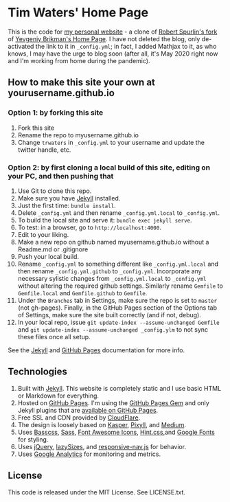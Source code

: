 # Tim Waters' Home Page

This is the code for [my personal website](https://trwaters.github.io) - a clone of [Robert Spurlin's fork](https://github.com/robertspurlin/robertspurlin.github.io) of [Yevgeniy Brikman's Home Page](https://www.ybrikman.com).  I have not deleted the blog, only de-activated the link to it in `_config.yml`; in fact, I added Mathjax to it, as who knows, I may have the urge to blog soon (after all, it's May 2020 right now and I'm working from home during the pandemic). 

## How to make this site your own at yourusername.github.io 

### Option 1: by forking this site 

1. Fork this site
1. Rename the repo to myusername.github.io
1. Change `trwaters` in `_config.yml` to your username and update the twitter handle, etc.

### Option 2: by first cloning a local build of this site, editing on your PC, and then pushing that

1. Use Git to clone this repo.
1. Make sure you have [Jekyll](http://jekyllrb.com/docs/installation/) installed.
1. Just the first time: `bundle install`.
1. Delete `_config.yml` and then rename `_config.yml.local` to `_config.yml`.  
1. To build the local site and serve it: `bundle exec jekyll serve`.
1. To test: in a browser, go to `http://localhost:4000`.
1. Edit to your liking.
1. Make a new repo on github named myusername.github.io without a Readme.md or .gitignore
1. Push your local build.
1. Rename `_config.yml` to something different like `_config.yml.local` and then rename `_config.yml.github` to `_config.yml`.    Incorporate any necessary sylistic changes from `_config.yml.local` to `_config.yml` without altering the required github      settings.  Similarly rename `Gemfile` to `Gemfile.local` and `Gemfile.github` to `Gemfile`.
1. Under the `Branches` tab in Settings, make sure the repo is set to `master` (not gh-pages).  Finally, in the GitHub Pages section of the Options tab of Settings, make sure the site built correctly (and if not, debug).
1. In your local repo, issue ```git update-index --assume-unchanged Gemfile``` and ```git update-index --assume-unchanged _config.ylm``` to not sync these files once all setup.  

See the [Jekyll](http://jekyllrb.com/) and [GitHub Pages](https://pages.github.com/)
documentation for more info.

## Technologies

1. Built with [Jekyll](http://jekyllrb.com/). This website is completely static
   and I use basic HTML or Markdown for everything.
1. Hosted on [GitHub Pages](https://pages.github.com/). I'm using the
   [GitHub Pages Gem](https://help.github.com/articles/using-jekyll-with-pages/)
   and only Jekyll plugins that are
   [available on GitHub Pages](https://help.github.com/articles/repository-metadata-on-github-pages/).
1. Free SSL and CDN provided by [CloudFlare](https://www.cloudflare.com/).    
1. The design is loosely based on [Kasper](https://github.com/rosario/kasper),
   [Pixyll](http://pixyll.com/), and [Medium](https://medium.com/).
1. Uses [Basscss](http://www.basscss.com/), [Sass](http://sass-lang.com/),
   [Font Awesome Icons](http://fortawesome.github.io/Font-Awesome/icons/),
   [Hint.css](http://kushagragour.in/lab/hint/),and
   [Google Fonts](https://www.google.com/fonts) for styling.
1. Uses [jQuery](https://jquery.com/), [lazySizes](http://afarkas.github.io/lazysizes/),
   and [responsive-nav.js](http://responsive-nav.com/) for behavior.
1. Uses [Google Analytics](http://www.google.com/analytics/) for monitoring and
   metrics.

## License

This code is released under the MIT License. See LICENSE.txt.
